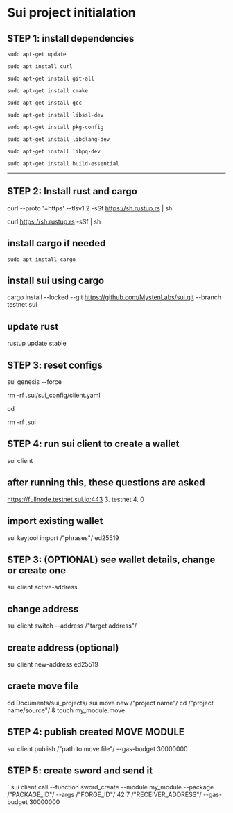# Sui project initialation

## STEP 1: install dependencies

`sudo apt-get update`

`sudo apt install curl`

`sudo apt-get install git-all`

`sudo apt-get install cmake`

`sudo apt-get install gcc`

`sudo apt-get install libssl-dev`

`sudo apt-get install pkg-config`

`sudo apt-get install libclang-dev`

`sudo apt-get install libpq-dev`

`sudo apt-get install build-essential`




-----------------------------
## STEP 2: Install rust and cargo

curl --proto '=https' --tlsv1.2 -sSf https://sh.rustup.rs | sh

curl https://sh.rustup.rs -sSf | sh
 



## install cargo if needed
`sudo apt install cargo`

## install sui using cargo

cargo install --locked --git https://github.com/MystenLabs/sui.git --branch testnet sui

## update rust
rustup update stable


## STEP 3: reset configs
sui genesis --force

rm -rf .sui/sui_config/client.yaml

cd

rm -rf .sui

## STEP 4: run sui client to create a wallet
sui client

## after running this, these questions are asked
https://fullnode.testnet.sui.io:443‬‬
3. testnet
4. 0


## import existing wallet

sui keytool import /"phrases"/ ed25519

## STEP 3: (OPTIONAL) see wallet details, change or create one

sui client active-address

## change address
sui client switch --address /"target address"/


 ## create address (optional)
sui client new-address ed25519

## craete move file
cd Documents/sui_projects/
sui move new /"project name"/
cd /"project name/source"/ & touch my_module.move

## STEP 4: publish created MOVE MODULE

sui client publish /"path to move file"/ --gas-budget 30000000
 
## STEP 5: create sword and send it
`
sui client call --function sword_create --module my_module --package /"PACKAGE_ID"/ --args /"FORGE_ID"/ 42 7 /"RECEIVER_ADDRESS"/ --gas-budget 30000000

